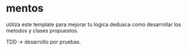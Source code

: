 # mentos

utiliza este template para mejorar tu logica
dedusca como desarrollar los metodos y clases propuestos.

TDD -> desarrollo por pruebas.
